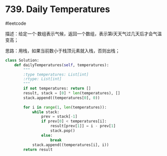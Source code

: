 # 739. Daily Temperatures
#leetcode

描述：给定一个·数组表示气候，返回一个数组，表示第i天天气过几天后才会气温变高；

思路：用栈，如果当前数小于栈顶元素就入栈，否则出栈；

```python
class Solution:
    def dailyTemperatures(self, temperatures):
        """
        :type temperatures: List[int]
        :rtype: List[int]
        """
        if not temperatures: return []
        result, stack = [0] * len(temperatures), []
        stack.append((temperatures[0], 0))
        
        for i in range(1, len(temperatures)):
            while stack:
                prev = stack[-1]
                if prev[0] < temperatures[i]:
                    result[prev[1]] = i - prev[1]
                    stack.pop()
                else:
                    break
            stack.append((temperatures[i], i))
        return result

```